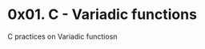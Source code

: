# 0x01. C - Variadic functions                                                                                                                            
C practices on Variadic functiosn 
